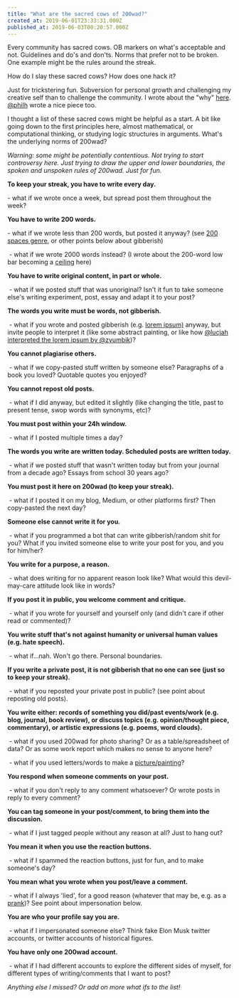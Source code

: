 ```yaml
---
title: "What are the sacred cows of 200wad?"
created_at: 2019-06-01T23:33:31.000Z
published_at: 2019-06-03T00:20:57.000Z
---
```

Every community has sacred cows. OB markers on what's acceptable and not. Guidelines and do's and don'ts. Norms that prefer not to be broken. One example might be the rules around the streak.  

  

How do I slay these sacred cows? How does one hack it?

  

Just for trickstering fun. Subversion for personal growth and challenging my creative self than to challenge the community. I wrote about the "why" [here](https://200wordsaday.com/words/for-that-little-voice-in-my-head-that-s-always-keeping-score-183635ce7f4a7d67ce). [@philh](https://200wordsaday.com/words/slaying-sacred-cows-190705cf2a706b5742) wrote a nice piece too.

  

I thought a list of these sacred cows might be helpful as a start. A bit like going down to the first principles here, almost mathematical, or computational thinking, or studying logic structures in arguments. What's the underlying norms of 200wad? 

  

_Warning: some might be potentially contentious. Not trying to start controversy here. Just trying to draw the upper and lower boundaries, the spoken and unspoken rules of 200wad. Just for fun._   

  

**To keep your streak, you have to write every day.**

\- what if we wrote once a week, but spread post them throughout the week?

  

**You have to write 200 words.**

\- what if we wrote less than 200 words, but posted it anyway? (see [200 spaces genre](https://200wordsaday.com/search?category=200spaces), or other points below about gibberish) 

 - what if we wrote 2000 words instead? (I wrote about the 200-word low bar becoming a [ceiling](https://200wordsaday.com/words/when-the-low-bar-of-200-words-becomes-a-ceiling-174795cdbed5c7f975) here)

  

**You have to write original content, in part or whole.**  

 - what if we posted stuff that was unoriginal? Isn't it fun to take someone else's writing experiment, post, essay and adapt it to your post?

  

**The words you write must be words, not gibberish.**  

 - what if you wrote and posted gibberish (e.g. [lorem ipsum)](https://200wordsaday.com/words/re-182965ce6b01b32bb6) anyway, but invite people to interpret it (like some abstract painting, or like how [@lucjah interpreted the lorem ipsum by @zyumbik](https://200wordsaday.com/words/n-a-185375ceac0f927006))? 

  

**You cannot plagiarise others.**  

 - what if we copy-pasted stuff written by someone else? Paragraphs of a book you loved? Quotable quotes you enjoyed?   

  

**You cannot repost old posts.**

 - what if I did anyway, but edited it slightly (like changing the title, past to present tense, swop words with synonyms, etc)? 

  

**You must post within your 24h window.**

 - what if I posted multiple times a day? 

  

**The words you write are written today. Scheduled posts are written today.**

 - what if we posted stuff that wasn't written today but from your journal from a decade ago? Essays from school 30 years ago?

  

**You must post it here on 200wad (to keep your streak).**  

 - what if I posted it on my blog, Medium, or other platforms first? Then copy-pasted the next day?

  

**Someone else cannot write it for you.**

 - what if you programmed a bot that can write gibberish/random shit for you? What if you invited someone else to write your post for you, and you for him/her?  

  

**You write for a purpose, a reason.**

 - what does writing for no apparent reason look like? What would this devil-may-care attitude look like in words?

  

**If you post it in public, you welcome comment and critique.**

 - what if you wrote for yourself and yourself only (and didn't care if other read or commented)? 

  

**You write stuff that's not against humanity or universal human values (e.g. hate speech).**

 - what if...nah. Won't go there. Personal boundaries.

  

**If you write a private post, it is not gibberish that no one can see (just so to keep your streak).**

 - what if you reposted your private post in public? (see point about reposting old posts).

  

**You write either: records of something you did/past events/work (e.g. blog, journal, book review), or discuss topics (e.g. opinion/thought piece, commentary), or artistic expressions (e.g. poems, word clouds).** 

 - what if you used 200wad for photo sharing? Or as a table/spreadsheet of data? Or as some work report which makes no sense to anyone here?

 - what if you used letters/words to make a [picture/painting](https://200wordsaday.com/words/i-still-don-t-know-what-to-write-a-word-pixel-graphic-100385c6eb57c4f324)?

**You respond when someone comments on your post.**

 - what if you don't reply to any comment whatsoever? Or wrote posts in reply to every comment?  

  

**You can tag someone in your post/comment, to bring them into the discussion.**

 - what if I just tagged people without any reason at all? Just to hang out?

  

**You mean it when you use the reaction buttons.**

 - what if I spammed the reaction buttons, just for fun, and to make someone's day?

  

**You mean what you wrote when you post/leave a comment.**

 - what if I always 'lied', for a good reason (whatever that may be, e.g. as a [prank](https://200wordsaday.com/words/i-m-quitting-200wad-137985ca1f58ea9c53))? See point about impersonation below.

  

**You are who your profile say you are.**

 - what if I impersonated someone else? Think fake Elon Musk twitter accounts, or twitter accounts of historical figures.

  

**You have only one 200wad account.**

 - what if I had different accounts to explore the different sides of myself, for different types of writing/comments that I want to post? 

  

_Anything else I missed? Or add on more what ifs to the list!_
